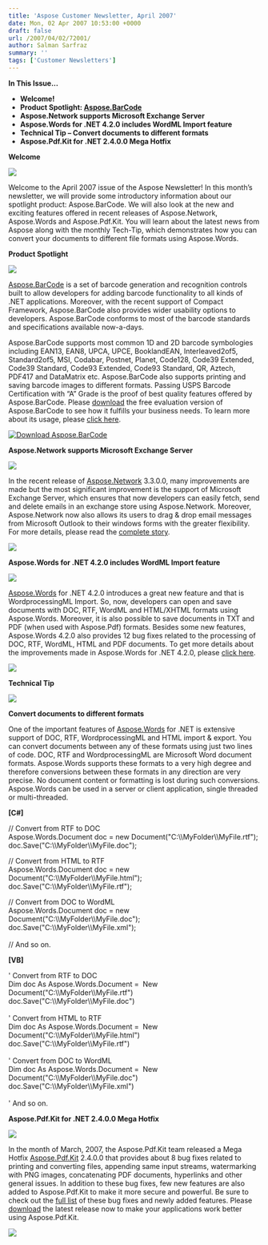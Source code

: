 ```yaml
---
title: 'Aspose Customer Newsletter, April 2007'
date: Mon, 02 Apr 2007 10:53:00 +0000
draft: false
url: /2007/04/02/72001/
author: Salman Sarfraz
summary: ''
tags: ['Customer Newsletters']
---
```


**In This Issue...**

*   **Welcome!**
*   **Product Spotlight: [Aspose.BarCode][1]**
*   **Aspose.Network supports Microsoft Exchange Server**
*   **Aspose.Words for .NET 4.2.0 includes WordML Import feature**
*   **Technical Tip – Convert documents to different formats**
*   **Aspose.Pdf.Kit for .NET 2.4.0.0 Mega Hotfix**

**Welcome**

![](https://www.aspose.com/templates/aspose/App_Themes/V3/images/words/272x272/aspose_words-for-java.png)

Welcome to the April 2007 issue of the Aspose Newsletter! In this month’s newsletter, we will provide some introductory information about our spotlight product: Aspose.BarCode. We will also look at the new and exciting features offered in recent releases of Aspose.Network, Aspose.Words and Aspose.Pdf.Kit. You will learn about the latest news from Aspose along with the monthly Tech-Tip, which demonstrates how you can convert your documents to different file formats using Aspose.Words.

**Product Spotlight**

![](https://www.aspose.com/templates/aspose/App_Themes/V3/images/words/272x272/aspose_words-for-java.png)

[Aspose.BarCode][2] is a set of barcode generation and recognition controls built to allow developers for adding barcode functionality to all kinds of .NET applications. Moreover, with the recent support of Compact Framework, Aspose.BarCode also provides wider usability options to developers. Aspose.BarCode conforms to most of the barcode standards and specifications available now-a-days.  
  
Aspose.BarCode supports most common 1D and 2D barcode symbologies including EAN13, EAN8, UPCA, UPCE, BooklandEAN, Interleaved2of5, Standard2of5, MSI, Codabar, Postnet, Planet, Code128, Code39 Extended, Code39 Standard, Code93 Extended, Code93 Standard, QR, Aztech, PDF417 and DataMatrix etc. Aspose.BarCode also supports printing and saving barcode images to different formats. Passing USPS Barcode Certification with “A” Grade is the proof of best quality features offered by Aspose.BarCode. Please [download][3] the free evaluation version of Aspose.BarCode to see how it fulfills your business needs. To learn more about its usage, please [click here][4].

[![Download Aspose.BarCode][5]](https://downloads.aspose.com/barcode)

**Aspose.Network supports Microsoft Exchange Server**

![](https://www.aspose.com/templates/aspose/App_Themes/V3/images/words/272x272/aspose_words-for-java.png)

In the recent release of [Aspose.Network][6] 3.3.0.0, many improvements are made but the most significant improvement is the support of Microsoft Exchange Server, which ensures that now developers can easily fetch, send and delete emails in an exchange store using Aspose.Network. Moreover, Aspose.Network now also allows its users to drag & drop email messages from Microsoft Outlook to their windows forms with the greater flexibility. For more details, please read the [complete story][7].

[![][8]](https://downloads.aspose.com/)

**Aspose.Words for .NET 4.2.0 includes WordML Import feature**

![](https://www.aspose.com/templates/aspose/App_Themes/V3/images/words/272x272/aspose_words-for-java.png)

[Aspose.Words][9] for .NET 4.2.0 introduces a great new feature and that is WordprocessingML Import. So, now, developers can open and save documents with DOC, RTF, WordML and HTML/XHTML formats using Aspose.Words. Moreover, it is also possible to save documents in TXT and PDF (when used with Aspose.Pdf) formats. Besides some new features, Aspose.Words 4.2.0 also provides 12 bug fixes related to the processing of DOC, RTF, WordML, HTML and PDF documents. To get more details about the improvements made in Aspose.Words for .NET 4.2.0, please [click here][10].

[![][11]](https://downloads.aspose.com/words)

**Technical Tip**

![](https://www.aspose.com/templates/aspose/App_Themes/V3/images/words/272x272/aspose_words-for-java.png)

**Convert documents to different formats**  
  
One of the important features of [Aspose.Words][12] for .NET is extensive support of DOC, RTF, WordprocessingML and HTML import & export. You can convert documents between any of these formats using just two lines of code. DOC, RTF and WordprocessingML are Microsoft Word document formats. Aspose.Words supports these formats to a very high degree and therefore conversions between these formats in any direction are very precise. No document content or formatting is lost during such conversions. Aspose.Words can be used in a server or client application, single threaded or multi-threaded.  
  
**\[C#\]**  
  
// Convert from RTF to DOC  
Aspose.Words.Document doc = new Document("C:\\\\MyFolder\\\\MyFile.rtf");  
doc.Save("C:\\\\MyFolder\\\\MyFile.doc");  
  
// Convert from HTML to RTF  
Aspose.Words.Document doc = new Document("C:\\\\MyFolder\\\\MyFile.html");  
doc.Save("C:\\\\MyFolder\\\\MyFile.rtf");

// Convert from DOC to WordML  
Aspose.Words.Document doc = new Document("C:\\\\MyFolder\\\\MyFile.doc");  
doc.Save("C:\\\\MyFolder\\\\MyFile.xml");  
   
// And so on.  
  
**\[VB\]**  
  
' Convert from RTF to DOC  
Dim doc As Aspose.Words.Document =  New Document("C:\\\\MyFolder\\\\MyFile.rtf")  
doc.Save("C:\\\\MyFolder\\\\MyFile.doc")  
   
' Convert from HTML to RTF  
Dim doc As Aspose.Words.Document =  New Document("C:\\\\MyFolder\\\\MyFile.html")  
doc.Save("C:\\\\MyFolder\\\\MyFile.rtf")  
   
' Convert from DOC to WordML  
Dim doc As Aspose.Words.Document =  New Document("C:\\\\MyFolder\\\\MyFile.doc")  
doc.Save("C:\\\\MyFolder\\\\MyFile.xml")  
   
' And so on.

**Aspose.Pdf.Kit for .NET 2.4.0.0 Mega Hotfix**

![](https://www.aspose.com/templates/aspose/App_Themes/V3/images/words/272x272/aspose_words-for-java.png)

In the month of March, 2007, the Aspose.Pdf.Kit team released a Mega Hotfix [Aspose.Pdf.Kit][13] 2.4.0.0 that provides about 8 bug fixes related to printing and converting files, appending same input streams, watermarking with PNG images, concatenating PDF documents, hyperlinks and other general issues. In addition to these bug fixes, few new features are also added to Aspose.Pdf.Kit to make it more secure and powerful. Be sure to check out the [full list][14] of these bug fixes and newly added features. Please [download][15] the latest release now to make your applications work better using Aspose.Pdf.Kit.

[![][16]](https://downloads.aspose.com/pdf)




[1]: https://downloads.aspose.com/barcode
[2]: https://downloads.aspose.com/barcode
[3]: https://downloads.aspose.com/barcode
[4]: /Wiki/Default.aspx/Aspose.BarCode/
[5]: https://www.aspose.cloud/templates/aspose/App_Themes/V3/images/pdf/272x272/aspose_pdf-for-java.png
[6]: https://downloads.aspose.com/
[7]: https://blog.aspose.com/
[8]: https://www.aspose.com/templates/aspose/App_Themes/V3/images/words/272x272/aspose_words-for-net.png
[9]: https://downloads.aspose.com/words
[10]: https://blog.aspose.com/
[11]: https://www.aspose.com/templates/aspose/App_Themes/V3/images/words/272x272/aspose_words-for-net.png
[12]: https://downloads.aspose.com/words
[13]: https://downloads.aspose.com/pdf
[14]: https://www.aspose.cloud/templates/aspose/App_Themes/V3/images/cells/272x272/aspose_cells-for-java.png
[15]: https://downloads.aspose.com/pdf
[16]: https://www.aspose.cloud/templates/aspose/App_Themes/V3/images/pdf/272x272/aspose_pdf-for-net.png



